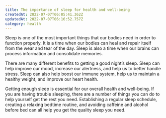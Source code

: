 ```yaml
---
title: The importance of sleep for health and well-being
createdAt: 2022-07-07T06:05:41.362Z
updatedAt: 2022-07-07T06:16:52.757Z
category: health
---
```


Sleep is one of the most important things that our bodies need in order to function properly. It is a time when our bodies can heal and repair itself from the wear and tear of the day. Sleep is also a time when our brains can process information and consolidate memories.

There are many different benefits to getting a good night’s sleep. Sleep can help improve our mood, increase our alertness, and help us to better handle stress. Sleep can also help boost our immune system, help us to maintain a healthy weight, and improve our heart health.

Getting enough sleep is essential for our overall health and well-being. If you are having trouble sleeping, there are a number of things you can do to help yourself get the rest you need. Establishing a regular sleep schedule, creating a relaxing bedtime routine, and avoiding caffeine and alcohol before bed can all help you get the quality sleep you need.
